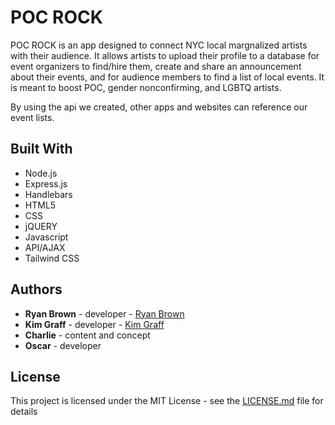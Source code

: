 # POC ROCK 

POC ROCK is an app designed to connect NYC local margnalized artists with their audience. It allows artists to upload their profile to a database for event organizers to find/hire them, create and share an announcement about their events, and for audience members to find a list of local events. It is meant to boost POC, gender nonconfirming, and LGBTQ artists.

By using the api we created, other apps and websites can reference our event lists. 

## Built With

* Node.js
* Express.js
* Handlebars
* HTML5
* CSS
* jQUERY
* Javascript 
* API/AJAX 
* Tailwind CSS 

## Authors

* **Ryan Brown** - developer - [Ryan Brown](https://github.com/ryancbrown)
* **Kim Graff** - developer - [Kim Graff](https://github.com/kkgraph)
* **Charlie** - content and concept 
* **Oscar** - developer
## License

This project is licensed under the MIT License - see the [LICENSE.md](LICENSE.md) file for details
